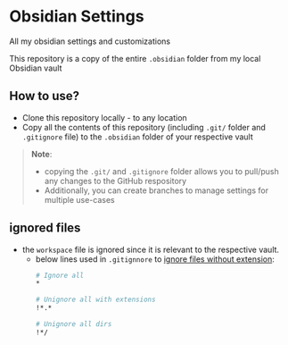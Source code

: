 # Obsidian Settings
All my obsidian settings and customizations

This repository is a copy of the entire `.obsidian` folder from my local Obsidian vault

## How to use?
* Clone this repository locally - to any location
* Copy all the contents of this repository (including `.git/` folder and `.gitignore` file) to the `.obsidian` folder of your respective vault

> **Note**: <br>
> * copying the `.git/` and `.gitignore` folder allows you to pull/push any changes to the GitHub respository <br>
> * Additionally, you can create branches to manage settings for multiple use-cases

## ignored files
* the `workspace` file is ignored since it is relevant to the respective vault.
    * below lines used in `.gitignnore` to [ignore files without extension](https://stackoverflow.com/questions/5711120/gitignore-binary-files-that-have-no-extension):
        ```sh
        # Ignore all
        *

        # Unignore all with extensions
        !*.*

        # Unignore all dirs
        !*/
        ```
